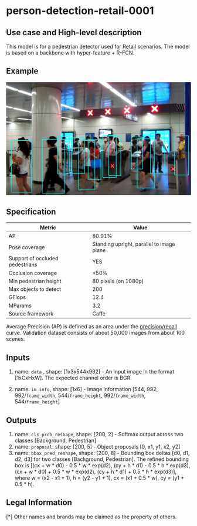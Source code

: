 # person-detection-retail-0001

## Use case and High-level description

This model is for a pedestrian detector used for Retail scenarios. The model is
based on a backbone with hyper-feature + R-FCN.

## Example

![](./person-detection-retail-0001.png)

## Specification

| Metric                          | Value                                     |
|---------------------------------|-------------------------------------------|
| AP                              | 80.91%                                    |
| Pose coverage                   | Standing upright, parallel to image plane |
| Support of occluded pedestrians | YES                                       |
| Occlusion coverage              | <50%                                      |
| Min pedestrian height           | 80 pixels (on 1080p)                      |
| Max objects to detect           | 200                                       |
| GFlops                          | 12.4                                      |
| MParams                         | 3.2                                       |
| Source framework                | Caffe                                     |

Average Precision (AP) is defined as an area under
the [precision/recall](https://en.wikipedia.org/wiki/Precision_and_recall)
curve. Validation dataset consists of about 50,000 images from about 100 scenes.

## Inputs

1.	name: `data` , shape: [1x3x544x992] - An input image in the format
    [1xCxHxW]. The expected channel order is BGR.

2.	name: `im_info`, shape: [1x6] - Image information
    [544, 992, 992/`frame_width`, 544/`frame_height`, 992/`frame_width`, 544/`frame_height`]

## Outputs

1.	name: `cls_prob_reshape`, shape: [200, 2] - Softmax output across two
    classes [Background, Pedestrian]
2.	name: `proposal`: shape: [200, 5] - Object proposals [0, x1, y1, x2, y2]
3.	name: `bbox_pred_reshape`, shape: [200, 8] - Bounding box deltas
    [d0, d1, d2, d3] for two classes [Background, Pedestrian]. The refined bounding
    box is
    [(cx + w \* d0) - 0.5 \* w \* exp(d2),
     (cy + h \* d1) - 0.5 \* h \* exp(d3),
     (cx + w \* d0) + 0.5 \* w \* exp(d2),
     (cy + h \* d1) + 0.5 \* h \* exp(d3)],
    where
    w = (x2 - x1 + 1),
    h = (y2 - y1 + 1),
    cx = (x1 + 0.5 \* w),
    cy = (y1 + 0.5 \* h).

## Legal Information
[*] Other names and brands may be claimed as the property of others.
